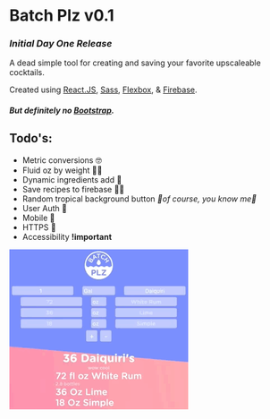 # Batch Plz v0.1
### *Initial Day One Release*
A dead simple tool for creating and saving your favorite upscaleable cocktails.

Created using [React.JS](https://facebook.github.io/react/),
[Sass](http://sass-lang.com/),
[Flexbox](https://developer.mozilla.org/en-US/docs/Learn/CSS/CSS_layout/Flexbox),
& [Firebase](https://firebase.google.com/).
##### But definitely no [Bootstrap](http://getbootstrap.com/).

## Todo's:
- Metric conversions 🤓
- Fluid oz by weight 🏋️‍♀️
- Dynamic ingredients add 🍋
- Save recipes to firebase 👨‍🌾
- Random tropical background button *🌴of course, you know me🌴*
- User Auth 🔑
- Mobile 📱
- HTTPS 👮
- Accessibility **!important**

![Batchplz example](/public/drink.gif)
